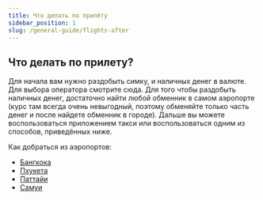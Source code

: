 ```yaml
---
title: Что делать по прилёту
sidebar_position: 1
slug: /general-guide/flights-after
---
```


## Что делать по прилету?

Для начала вам нужно раздобыть симку, и наличных денег в валюте. Для выбора оператора смотрите сюда. Для того чтобы раздобыть наличных денег, достаточно найти любой обменник в самом аэропорте (курс там всегда очень невыгодный, поэтому обменяйте только часть денег и после найдете обменник в городе). Дальше вы можете воспользоваться приложением такси или воспользоваться одним из способов, приведённых ниже.


Как добраться из аэропортов:
- [Бангкока](../Bangkok/public-transport.md)
- [Пхукета](../Phuket/public-transport.md)
- [Паттайи](./flights-after.md)
- [Самуи](../Samui/Transport.md)
